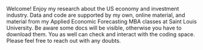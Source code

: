Welcome! Enjoy my research about the US economy and investment industry. Data and code are supported by my own, online material, and material from my Applied Economic Forecasting MBA classes at Saint Louis University. Be aware some docs will be visible, otherwise you have to download them. You as well can check and interact with the coding space. Please feel free to reach out with any doubts.
